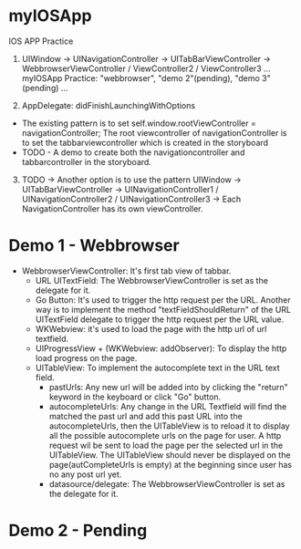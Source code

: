 # myIOSApp
IOS APP Practice
1. UIWindow -> UINavigationController -> UITabBarViewController -> WebbrowserViewController / ViewController2 / ViewController3 ...
myIOSApp Practice: "webbrowser", "demo 2"(pending), "demo 3"(pending) ...

2. AppDelegate: didFinishLaunchingWithOptions
  + The existing pattern is to set self.window.rootViewController = navigationController; The root viewcontroller of navigationController is to set the tabbarviewcontroller which is created in the storyboard
  + TODO - A demo to create both the navigationcontroller and tabbarcontroller in the storyboard.

3. TODO -> Another option is to use the pattern UIWindow -> UITabBarViewController -> UINavigationController1 / UINavigationController2 / UINavigationController3 -> Each NavigationController has its own viewController.

# Demo 1 - Webbrowser
+ WebbrowserViewController: It's first tab view of tabbar.
  - URL UITextField: The WebbrowserViewController is set as the delegate for it.
  - Go Button: It's used to trigger the http request per the URL. Another way is to implement the method "textFieldShouldReturn" of the URL UITextField delegate to trigger the http request per the URL value.
  - WKWebview: it's used to load the page with the http url of url textfield.
  - UIProgressView + (WKWebview: addObserver): To display the http load progress on the  page.
  - UITableView: To implement the autocomplete text in the URL text field.
    * pastUrls: Any new url will be added into by clicking the "return" keyword in the keyboard or click "Go" button.
    * autocompleteUrls: Any change in the URL Textfield will find the matched the past url and add this past URL into the autocompleteUrls, then the UITableView is to reload it to display all the possible autocomplete urls on the page for user. A http request wil be sent to load the page per the selected url in the UITableView. The UITableView should never be displayed on the page(autCompleteUrls is empty) at the beginning since user has no any post url yet.
    * datasource/delegate: The WebbrowserViewController is set as the delegate for it.
 # Demo 2 - Pending
